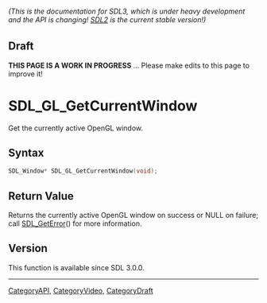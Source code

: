 ###### (This is the documentation for SDL3, which is under heavy development and the API is changing! [SDL2](https://wiki.libsdl.org/SDL2/) is the current stable version!)

## Draft

**THIS PAGE IS A WORK IN PROGRESS** ... Please make edits to this page to improve it!



<!-- #*^*^*^*^*See https://wiki.libsdl.org/SGFunctions for details on editing this page*^*^*^*^* -->
# SDL_GL_GetCurrentWindow

Get the currently active OpenGL window.

## Syntax

```c
SDL_Window* SDL_GL_GetCurrentWindow(void);

```

## Return Value

Returns the currently active OpenGL window on success or NULL on failure;
call [SDL_GetError](SDL_GetError.md)() for more information.

## Version

This function is available since SDL 3.0.0.

----
[CategoryAPI](CategoryAPI.md), [CategoryVideo](CategoryVideo.md), [CategoryDraft](CategoryDraft.md)
